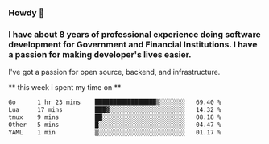 ###  Howdy 🤠

### I have about 8 years of professional experience doing software development for Government and Financial Institutions. I have a passion for making developer's lives easier.

I've got a passion for open source, backend, and infrastructure.

** this week i spent my time on **
<!--START_SECTION:waka-->

```txt
Go      1 hr 23 mins    █████████████████▒░░░░░░░   69.40 %
Lua     17 mins         ███▓░░░░░░░░░░░░░░░░░░░░░   14.32 %
tmux    9 mins          ██░░░░░░░░░░░░░░░░░░░░░░░   08.18 %
Other   5 mins          █░░░░░░░░░░░░░░░░░░░░░░░░   04.47 %
YAML    1 min           ▒░░░░░░░░░░░░░░░░░░░░░░░░   01.17 %
```

<!--END_SECTION:waka-->

